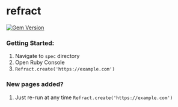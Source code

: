 # refract
[![Gem Version](https://badge.fury.io/rb/refract.svg)](https://badge.fury.io/rb/refract)

### Getting Started:
1. Navigate to `spec` directory
2. Open Ruby Console
3. `Refract.create('https://example.com')`

### New pages added?
1. Just re-run at any time `Refract.create('https://example.com')`
